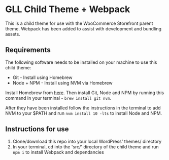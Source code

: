 # GLL Child Theme + Webpack

This is a child theme for use with the WooCommerce Storefront parent theme. Webpack has been added to assist with development and bundling assets.

## Requirements

The following software needs to be installed on your machine to use this child theme:

- Git - Install using Homebrew
- Node + NPM - Install using NVM via Homebrew

Install Homebrew from [here](https://brew.sh/). Then install Git, Node and NPM by running this command in your terminal - `brew install git nvm`.

After they have been installed follow the instructions in the terminal to add NVM to your \$PATH and run `nvm install 10 -lts` to install Node and NPM.

## Instructions for use

1. Clone/download this repo into your local WordPress' themes/ directory
2. In your terminal, cd into the 'src/' directory of the child theme and run `npm i` to install Webpack and dependancies
